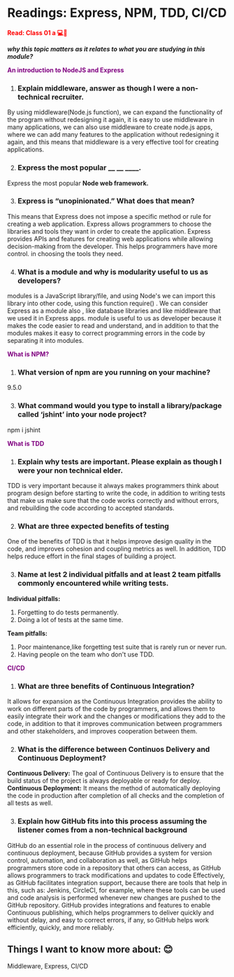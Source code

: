 # Readings: Express, NPM, TDD, CI/CD

**<span style="color:red">Read: Class 01 a 💻📗</span>**

 ***why this topic matters as it relates to what you are studying in this module?***


**<span style="color:purple">An introduction to NodeJS and Express</span>**

1. ### Explain middleware, answer as though I were a non-technical recruiter.
By using middleware(Node.js function), we can expand the functionality of the program without redesigning it again, it is easy to use middleware in many applications, we can also use middleware to create node.js apps, where we can add many features to the application without redesigning it again, and this means that middleware is a very effective tool for creating applications.

2. ### Express the most popular __ __ ____.
 Express the most popular **Node web framework.**

3. ### Express is “unopinionated.” What does that mean?
This means that Express does not impose a specific method or rule for creating a web application. Express allows programmers to choose the libraries and tools they want in order to create the application. Express provides APIs and features for creating web applications while allowing decision-making from the developer. This helps programmers have more control. in choosing the tools they need.

4. ### What is a module and why is modularity useful to us as developers?
modules is a JavaScript library/file, and using Node's we can import this library  into other code, using this function require() .
We  can consider Express as a module also , like database libraries and like middleware that we used it in Express apps.
module is useful to us as developer because it makes the code easier to read and understand, and in addition to that the modules makes it easy to correct programming errors in the code by separating it into modules.


**<span style="color:purple">What is NPM?</span>**

1. ### What version of npm are you running on your machine?
9.5.0

3. ### What command would you type to install a library/package called ‘jshint’ into your node project?
npm i jshint



**<span style="color:purple">What is TDD</span>**

1. ### Explain why tests are important. Please explain as though I were your non technical elder.
TDD is very important because it always makes programmers think about program design before starting to write the code, in addition to writing tests that make us make sure that the code works correctly and without errors, and rebuilding the code according to accepted standards.

2. ### What are three expected benefits of testing
One of the benefits of TDD is that it helps improve design quality in the code, and improves cohesion and coupling metrics as well. In addition, TDD helps reduce effort in the final stages of building a project.

3. ### Name at lest 2 individual pitfalls and at least 2 team pitfalls commonly encountered while writing tests.

**Individual pitfalls:**
1. Forgetting to do tests permanently.
2. Doing a lot of tests at the same time.

**Team pitfalls:**
1. Poor maintenance,like forgetting test suite that is rarely run or never run.
2. Having people on the team who don't use TDD.


**<span style="color:purple">CI/CD</span>**

1. ### What are three benefits of Continuous Integration?
It allows for expansion as the  Continuous Integration provides the ability to work on different parts of the code by programmers, and allows them to easily integrate their work and the changes or modifications they add to the code, in addition to that it improves communication between programmers and other stakeholders, and improves cooperation between them.

2. ### What is the difference between Continuos Delivery and  Continuous Deployment?
**Continuous Delivery:** 
The goal of Continuous Delivery is to ensure that the build status of the project is always deployable or ready for deploy.
**Continuous Deployment:**
It means the method of automatically deploying  the code in production after  completion of all checks and the completion of all tests as well.


3. ### Explain how GitHub fits into this process assuming the listener comes from a non-technical background
GitHub  do an essential role in the process of continuous delivery and continuous deployment, because GitHub provides a system for version control, automation, and collaboration as well, as GitHub helps programmers store code in a repository that others can access, as GitHub allows programmers to track modifications and updates to code Effectively, as GitHub facilitates integration support, because there are tools that help in this, such as: Jenkins, CircleCI, for example, where these tools can be used and code analysis is performed whenever new changes are pushed to the GitHub repository. GitHub provides integrations and features to enable Continuous publishing, which helps programmers to deliver quickly and without delay, and easy to correct errors, if any, so GitHub helps work efficiently, quickly, and more reliably.

## Things I want to know more about: 😊
Middleware, Express, CI/CD 


